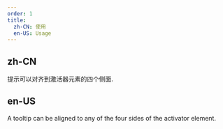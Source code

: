 ```yaml
---
order: 1
title:
  zh-CN: 使用
  en-US: Usage
---
```


## zh-CN

提示可以对齐到激活器元素的四个侧面.

## en-US

A tooltip can be aligned to any of the four sides of the activator element.